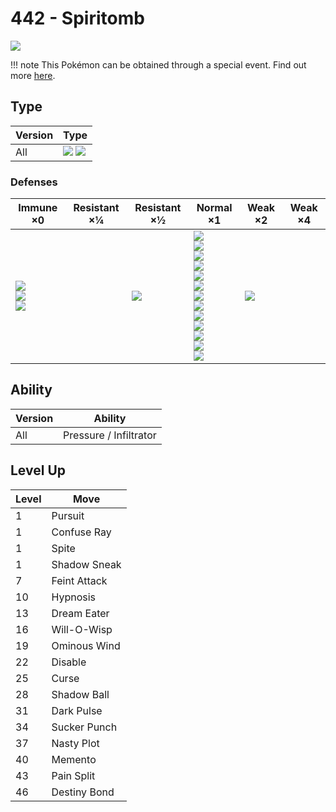 # 442 - Spiritomb
![][442]

!!! note
    This Pokémon can be obtained through a special event. Find out more [here](../../special_events/#spiritomb).

## Type

Version | Type
---     | ---
All     | ![][ghost]  ![][dark]

### Defenses

Immune ×0                                        | Resistant ×¼ | Resistant ×½    | Normal ×1                                                                                                                                                                             | Weak ×2        | Weak ×4
---                                              | ---          | ---             | ---                                                                                                                                                                                   | ---            | ---
![][normal]<br>![][fighting]<br>![][psychic]<br> | &nbsp;       | ![][poison]<br> | ![][flying]<br>![][ground]<br>![][rock]<br>![][bug]<br>![][ghost]<br>![][steel]<br>![][fire]<br>![][water]<br>![][grass]<br>![][electric]<br>![][ice]<br>![][dragon]<br>![][dark]<br> | ![][fairy]<br> | &nbsp;

## Ability

Version | Ability
---     | ---
All     | Pressure / Infiltrator

## Level Up

Level | Move
---   | ---
1     | Pursuit
1     | Confuse Ray
1     | Spite
1     | Shadow Sneak
7     | Feint Attack
10    | Hypnosis
13    | Dream Eater
16    | Will-O-Wisp
19    | Ominous Wind
22    | Disable
25    | Curse
28    | Shadow Ball
31    | Dark Pulse
34    | Sucker Punch
37    | Nasty Plot
40    | Memento
43    | Pain Split
46    | Destiny Bond

[442]: ../img/pokemon/442.png
[normal]: ../img/types/normal.png
[fire]: ../img/types/fire.png
[fighting]: ../img/types/fighting.png
[water]: ../img/types/water.png
[flying]: ../img/types/flying.png
[grass]: ../img/types/grass.png
[poison]: ../img/types/poison.png
[electric]: ../img/types/electric.png
[ground]: ../img/types/ground.png
[psychic]: ../img/types/psychic.png
[rock]: ../img/types/rock.png
[ice]: ../img/types/ice.png
[bug]: ../img/types/bug.png
[dragon]: ../img/types/dragon.png
[ghost]: ../img/types/ghost.png
[dark]: ../img/types/dark.png
[steel]: ../img/types/steel.png
[fairy]: ../img/types/fairy.png
